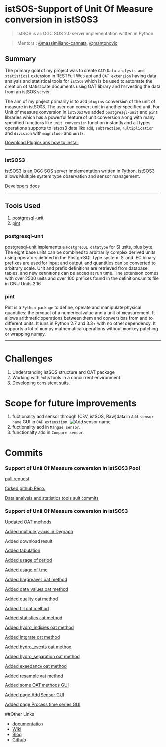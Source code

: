 # istSOS-Support of Unit Of Measure conversion in istSOS3
> IstSOS is an OGC SOS 2.0 server implementation written in Python.

>Mentors : [@massimiliano-cannata](https://github.com/massimiliano-cannata), [@mantonovic](https://github.com/mantonovic)

## Summary

The primary goal of my project was to create `OAT(Data analysis and statistics)` extension in RESTFull Web api and `OAT extension` having data analysis and statistical tools for `istSOS` which is be used to automate the creation of statisticate documents using OAT library and harvesting the data from an istSOS server.

The aim of my project primarily is to add `plugins` conversion of the unit of measure in istSOS3. The user can convert unit in another specified unit. For Unit of measure conversion in `istSOS3` we added `postgresql-unit` and `pint` libraries which has a powerful feature of unit conversion along with many specified functions like `unit conversion` function instantly and all types operations supports to istsos3 data like `add`, `subtraction`, `multiplication` and `division` with `magnitude` and `units`.


[Download Plugins ans how to install](https://github.com/rahulworld/Support-of-Unit-Of-Measure-conversion-in-istSOS3/wiki/Wiki)

<!-- ![OAT Extension](images/quality1.png) -->

---
### istSOS3

istSOS3 is an OGC SOS server implementation written in Python. istSOS3 allows Multiple system type observation and sensor management.

[Developers docs](http://istsos.org/en/v3.0.0-Beta/index.html)

---
## Tools Used

1. [postgresql-unit](https://github.com/ChristophBerg/postgresql-unit)
2. [pint](https://github.com/hgrecco/pint)

### postgresql-unit

postgresql-unit implements a `PostgreSQL datatype` for SI units, plus byte. The eight base units can be combined to arbitrarily complex derived units using operators defined in the PostgreSQL type system. SI and IEC binary prefixes are used for input and output, and quantities can be converted to arbitrary scale. Unit and prefix definitions are retrieved from database tables, and new definitions can be added at run time. The extension comes with over 2500 units and over 100 prefixes found in the definitions.units file in GNU Units 2.16.

### pint

Pint is a `Python package` to define, operate and manipulate physical quantities: the product of a numerical value and a unit of measurement. It allows arithmetic operations between them and conversions from and to different units. It runs in Python 2.7 and 3.3+ with no other dependency. It supports a lot of numpy mathematical operations without monkey patching or wrapping numpy.

---


# Challenges
1. Understanding istSOS structure and OAT package
2. Working with extjs tools in a concurrent environment.
3. Developing consistent suits.

# Scope for future improvements
1. fuctionality add sensor through (CSV, istSOS, Raw)data in `Add sensor name` GUI in `OAT extenstion`.
![Add sensor name](images/addSensorName.png)
2. fuctionality add in `Mangae sensor`.
3. functionalty add in `Compare sensor`.

# Commits

### Support of Unit Of Measure conversion in istSOS3 Pool

[pull request]()

[forked github Repo.](https://github.com/rahulworld/istsos3)

[Data analysis and statistics tools suit commits](https://github.com/rahulworld/Support-of-Unit-Of-Measure-conversion-in-istSOS3/commits/master)

### Support of Unit Of Measure conversion in istSOS3

[Updated OAT methods](https://github.com/rahulworld/Data-analysis/commit/8ab10fbb74331fe5ad85237e14996a2b207be79d)

[Added multiple y-axis in Dygraph](https://github.com/rahulworld/Data-analysis/commit/d6b25967fd46c4c7c4f371376089f8d9f212d0a0)

[Added download result](https://github.com/rahulworld/Data-analysis/commit/dfa2c7e131c3b1a899ddd1a25291fe2e9c5a339d)

[Added tabulation](https://github.com/rahulworld/Data-analysis/commit/bd434114a6c6bf66031de56d067f00e09fa41ff1)

[Added usage of period](https://github.com/rahulworld/Data-analysis/commit/c61b096af2f8dc12257caa0d20279584e1dffbf0)

[Added usage of time](https://github.com/rahulworld/Data-analysis/commit/d3ba63b7ab9fd7011b66903c85b4dcf2af723b41)

[Added hargreaves oat method](https://github.com/rahulworld/Data-analysis/commit/2972711b9db4ed50d840cb7862bcd4743b804683)

[Added data_values oat method](https://github.com/rahulworld/Data-analysis/commit/a681def7a961d243e4bcef6d8634c81d21a47eb5)

[Added quality oat method](https://github.com/rahulworld/Data-analysis/commit/655069f461243cfd96774bc1cd85ad8192867d02)

[Added fill oat method](https://github.com/rahulworld/Data-analysis/commit/15bf91e0a7a7338813fed5f014125b6b4ac583da)

[Added statistics oat method](https://github.com/rahulworld/Data-analysis/commit/8e380f6f0b1acf38ac85beeea8ed97cf696fe610)

[Added hydro_indicies oat method](https://github.com/rahulworld/Data-analysis/commit/8f8795257dbc399d93ad1eb20f7d3c60c41f9319)

[Added intgrate oat method](https://github.com/rahulworld/Data-analysis/commit/ccf52ee83a4cc445c5774c3599f7e36cc38a170e)

[Added hydro_events oat method](https://github.com/rahulworld/Data-analysis/commit/2b7b36ea0efe0d22b02c95b19e33826982bf545a)

[Added hydro_separation oat method](https://github.com/rahulworld/Data-analysis/commit/4a347d800660ccd612f8493ce2f38b14491ae286)

[Added exeedance oat method](https://github.com/rahulworld/Data-analysis/commit/dde68648c26928d27d728a793ffd8cf946adfddd)

[Added resample oat method](https://github.com/rahulworld/Data-analysis/commit/1083c47c0ded0e7aaf285ea14041ae194b72aa27)

[Added some OAT methods GUI](https://github.com/rahulworld/Data-analysis/commit/7096bc88ceb2ab493ce915f6420b8855cfcfba43)

[Added page Add Sensor GUI](https://github.com/rahulworld/Data-analysis/commit/48173aa5ed562987bc5d0dee429bb060845181a0)

[Added page Process time series GUI](https://github.com/rahulworld/Data-analysis/commit/b9269e911eab22a36dbfffc653abb7efcbebbba8)

##Other Links
* [documentation](https://github.com/rahulworld/Support-of-Unit-Of-Measure-conversion-in-istSOS3/wiki/Wiki)
* [Wiki](https://wiki.osgeo.org/wiki/GSoC_18:_istSOS-Support_of_Unit_Of_Measure_conversion_in_istSOS3)
* [Blog](https://rahulworld.github.io/GSoC18.html)
* [Github](https://github.com/rahulworld)